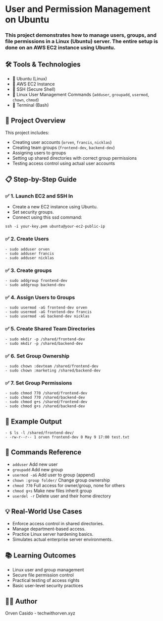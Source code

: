 
# User and Permission Management on Ubuntu

### This project demonstrates how to manage users, groups, and file permissions in a Linux (Ubuntu) server. The entire setup is done on an AWS EC2 instance using Ubuntu.

## 🛠 Tools & Technologies

- 🔸 Ubuntu (Linux)
- 🔸 AWS EC2 Instance
- 🔸 SSH (Secure Shell)
- 🔸 Linux User Management Commands (`adduser`, `groupadd`, `usermod`, `chown`, `chmod`)
- 🔸 Terminal (Bash)

## 🚀 Project Overview
This project includes:

- Creating user accounts (`orven`, `francis`, `nicklas`)
- Creating team groups (`frontend-dev`, `backend-dev`)
- Assigning users to groups
- Setting up shared directories with correct group permissions
- Testing access control using actual user accounts

## 📋 Step-by-Step Guide
### ✅ 1. Launch EC2 and SSH In
- Create a new EC2 instance using Ubuntu.
- Set security groups.
- Connect using this ssd command: 
```
ssh -i your-key.pem ubuntu@your-ec2-public-ip
```

### ✅ 2. Create Users
```
- sudo adduser orven
- sudo adduser francis
- sudo adduser nicklas
```

### ✅ 3. Create groups
```
- sudo addgroup frontend-dev
- sudo addgroup backend-dev
```

### ✅ 4. Assign Users to Groups
```
- sudo usermod -aG frontend-dev orven
- sudo usermod -aG frontend-dev francis
- sudo usermod -aG backend-dev nicklas
```

### ✅ 5. Create Shared Team Directories
```
- sudo mkdir -p /shared/frontend-dev
- sudo mkdir -p /shared/backend-dev
```

### ✅ 6. Set Group Ownership
```
- sudo chown :devteam /shared/frontend-dev
- sudo chown :marketing /shared/backend-dev
```

### ✅ 7. Set Group Permissions
```
- sudo chmod 770 /shared/frontend-dev
- sudo chmod 770 /shared/backend-dev
- sudo chmod g+s /shared/frontend-dev
- sudo chmod g+s /shared/backend-dev
```

## 📸 Example Output
```
- $ ls -l /shared/frontend-dev/
- -rw-r--r-- 1 orven frontend-dev 0 May 9 17:00 test.txt
```

## 📎 Commands Reference
- `adduser`	Add new user
- `groupadd`	Add new group
- `usermod -aG`	Add user to group (append)
- `chown :group folder/`	Change group ownership
- `chmod 770`	Full access for owner/group, none for others
- `chmod g+s`	Make new files inherit group
- `userdel -r`	Delete user and their home directory

## 💡 Real-World Use Cases

- Enforce access control in shared directories.
- Manage department-based access.
- Practice Linux server hardening basics.
- Simulates actual enterprise server environments.

## 📚 Learning Outcomes
- Linux user and group management
- Secure file permission control
- Practical testing of access rights
- Basic user-level security practices


## 🧑‍💻 Author
Orven Casido - techwithorven.xyz






